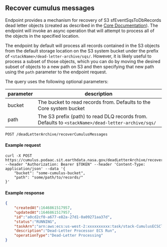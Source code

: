 ## Recover cumulus messages

Endpoint provides a mechanism for recovery of S3 sfEventSqsToDbRecords dead letter objects (created as described in the [Core Documentation](https://nasa.github.io/cumulus/docs/features/dead_letter_archive)). The endpoint will invoke an async operation that will attempt to process all of the objects in the specified location.

The endpoint by default will process all records contained in the S3 objects from the default storage location on the S3 system bucket under the prefix of `<stackName>/dead-letter-archive/sqs/`. However, it is likely useful to process a subset of those objects, which you can do by moving the desired subset of objects to a new path on S3 and then specifying that new path using the `path` parameter to the endpoint request.

The query uses the following optional parameters:

| parameter | description |
| --- | --- |
| bucket | The bucket to read records from. Defaults to the Core system bucket|
| path | The S3 prefix (path) to read DLQ records from. Defaults to `<stackName>/dead-letter-archive/sqs/`|

```endpoint
POST /deadLetterArchive/recoverCumulusMessages
```

#### Example request

```curl
curl -X POST https://cumulus.podaac.sit.earthdata.nasa.gov/deadLetterArchive/recoverCumulusMessages --header "Authorization: Bearer $TOKEN" --header 'Content-Type: application/json' --data '{
    "bucket": "some-cumulus-bucket",
    "path": "some/path/to/records/"
}'
```

#### Example response

```json
{
    "createdAt":1646861517957,
    "updatedAt":1646861517957,
    "id":"a0cd2cf0-a677-e82a-27d1-0a09271aa37d",
    "status":"RUNNING",
    "taskArn":"arn:aws:ecs:us-west-2:xxxxxxxxxx:task/stack-CumulusECSCluster/{SHA}",
    "description":"Dead-Letter Processor ECS Run",
    "operationType":"Dead-Letter Processing" 
}
```
